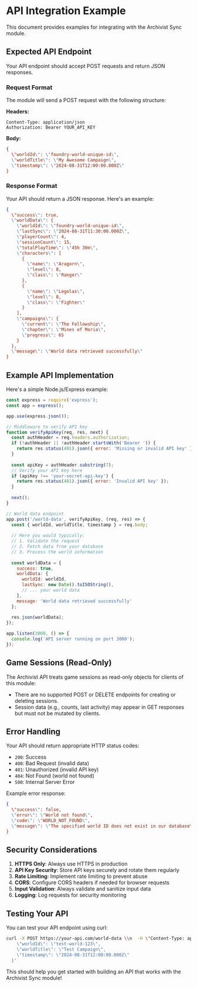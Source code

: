 # API Integration Example

This document provides examples for integrating with the Archivist Sync module.

## Expected API Endpoint

Your API endpoint should accept POST requests and return JSON responses.

### Request Format

The module will send a POST request with the following structure:

**Headers:**
```
Content-Type: application/json
Authorization: Bearer YOUR_API_KEY
```

**Body:**
```json
{
  \"worldId\": \"foundry-world-unique-id\",
  \"worldTitle\": \"My Awesome Campaign\",
  \"timestamp\": \"2024-08-31T12:00:00.000Z\"
}
```

### Response Format

Your API should return a JSON response. Here's an example:

```json
{
  \"success\": true,
  \"worldData\": {
    \"worldId\": \"foundry-world-unique-id\",
    \"lastSync\": \"2024-08-31T11:30:00.000Z\",
    \"playerCount\": 4,
    \"sessionCount\": 15,
    \"totalPlayTime\": \"45h 30m\",
    \"characters\": [
      {
        \"name\": \"Aragorn\",
        \"level\": 8,
        \"class\": \"Ranger\"
      },
      {
        \"name\": \"Legolas\",
        \"level\": 8,
        \"class\": \"Fighter\"
      }
    ],
    \"campaigns\": {
      \"current\": \"The Fellowship\",
      \"chapter\": \"Mines of Moria\",
      \"progress\": 65
    }
  },
  \"message\": \"World data retrieved successfully\"
}
```

## Example API Implementation

Here's a simple Node.js/Express example:

```javascript
const express = require('express');
const app = express();

app.use(express.json());

// Middleware to verify API key
function verifyApiKey(req, res, next) {
  const authHeader = req.headers.authorization;
  if (!authHeader || !authHeader.startsWith('Bearer ')) {
    return res.status(401).json({ error: 'Missing or invalid API key' });
  }
  
  const apiKey = authHeader.substring(7);
  // Verify your API key here
  if (apiKey !== 'your-secret-api-key') {
    return res.status(401).json({ error: 'Invalid API key' });
  }
  
  next();
}

// World data endpoint
app.post('/world-data', verifyApiKey, (req, res) => {
  const { worldId, worldTitle, timestamp } = req.body;
  
  // Here you would typically:
  // 1. Validate the request
  // 2. Fetch data from your database
  // 3. Process the world information
  
  const worldData = {
    success: true,
    worldData: {
      worldId: worldId,
      lastSync: new Date().toISOString(),
      // ... your world data
    },
    message: 'World data retrieved successfully'
  };
  
  res.json(worldData);
});

app.listen(3000, () => {
  console.log('API server running on port 3000');
});
```

## Game Sessions (Read-Only)

The Archivist API treats game sessions as read-only objects for clients of this module:

- There are no supported POST or DELETE endpoints for creating or deleting sessions.
- Session data (e.g., counts, last activity) may appear in GET responses but must not be mutated by clients.

## Error Handling

Your API should return appropriate HTTP status codes:

- `200`: Success
- `400`: Bad Request (invalid data)
- `401`: Unauthorized (invalid API key)
- `404`: Not Found (world not found)
- `500`: Internal Server Error

Example error response:

```json
{
  \"success\": false,
  \"error\": \"World not found\",
  \"code\": \"WORLD_NOT_FOUND\",
  \"message\": \"The specified world ID does not exist in our database\"
}
```

## Security Considerations

1. **HTTPS Only**: Always use HTTPS in production
2. **API Key Security**: Store API keys securely and rotate them regularly
3. **Rate Limiting**: Implement rate limiting to prevent abuse
4. **CORS**: Configure CORS headers if needed for browser requests
5. **Input Validation**: Always validate and sanitize input data
6. **Logging**: Log requests for security monitoring

## Testing Your API

You can test your API endpoint using curl:

```bash
curl -X POST https://your-api.com/world-data \\n  -H \"Content-Type: application/json\" \\n  -H \"Authorization: Bearer your-api-key\" \\n  -d '{
    \"worldId\": \"test-world-123\",
    \"worldTitle\": \"Test Campaign\",
    \"timestamp\": \"2024-08-31T12:00:00.000Z\"
  }'
```

This should help you get started with building an API that works with the Archivist Sync module!